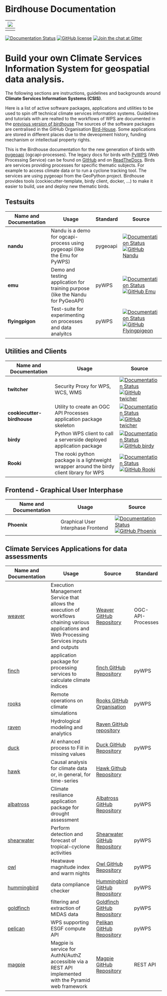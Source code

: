 # Birdhouse Documentation

| ![](images/birdhouse-ecosphere.svg) |
| :--: |
|  |

[![Documentation Status](https://img.shields.io/badge/docs-latest-brightgreen.svg)](http://birdhouse.readthedocs.io/en/latest/?badge=latest)
[![GitHub license](https://img.shields.io/github/license/bird-house/birdhouse2-docs.svg)](https://github.com/bird-house/birdhouse2-docs/blob/main/LICENSE)
[![Join the chat at Gitter](https://badges.gitter.im/bird-house/birdhouse.svg)](https://gitter.im/bird-house/birdhouse?utm_source=badge&utm_medium=badge&utm_campaign=pr-badge&utm_content=badge)


# **Build your own Climate Services Information System for geospatial data analysis.**

The following sections are instructions, guidelines and backgrounds around **Climate Services Information Systems (CSIS)**.


Here is a list of active software packages, applications and utilities to be used to spin off technical climate services information systems. 
Guidelines and tutorials with are realted to the workflows of WPS are documented in the [previous version of birdhouse](https://birdhouse.readthedocs.io/en/latest/)
The sources of the software packages are centralised in the GitHub Organisation [Bird-House](https://github.com/bird-house). Some applications are stored in different places due to the deveopment history, funding mechanism or intellectual property rights. 


This is the Birdhouse documentation for the new generation of birds with [pygeoapi](https://pygeoapi.io/) (ogcapi-processes).
The legacy docs for birds with [PyWPS](https://pywps.org/) (Web Processing Service) can be found on [GitHub](https://github.com/bird-house/birdhouse-docs) and on [ReadTheDocs](https://birdhouse.readthedocs.io/en/latest/).
Birds are services providing processes for specific thematic subjects. For example to access climate data or to run a cyclone tracking tool. The services are using pygeoapi from the GeoPython project. Birdhouse provides tools (cockiecutter-template, birdy client, docker, ...) to make it easier to build, use and deploy new thematic birds.


## Testsuits 

| Name and Documentation  | Usage | Standard | Source |
| -------- | ------- | ------- | ------- |
| **nandu** | Nandu is a demo for ogcapi-process using pygeoapi (like the Emu for PyWPS) |  pygeoapi | [![Documentation Status](https://img.shields.io/badge/docs-latest-blue.svg)](https://nandu.readthedocs.io/en/latest/) <br> [![GitHub Nandu](https://img.shields.io/badge/GitHub-nandu-brightgreen.svg)](https://github.com/bird-house/nandu/) |
| **emu**  |  Demo and testing application for training purpose (like the Nandu for PyGeoAPI) | pyWPS | [![Documentation Status](https://img.shields.io/badge/docs-latest-blue.svg)](https://emu.readthedocs.io/) <br> [![GitHub Emu](https://img.shields.io/badge/GitHub-emu-brightgreen.svg)](https://github.com/bird-house/emu) |
| **flyingpigon**  | Test-suite for experimenting on processes and data analyitcs|  pyWPS | [![Documentation Status](https://img.shields.io/badge/docs-latest-blue.svg)](https://flyingpigeon.readthedocs.io) <br> [![GitHub Flyingpigeon](https://img.shields.io/badge/GitHub-flyingpigeon-brightgreen.svg)](https://github.com/bird-house/flyingpigeon) |

## Utilities and Clients

| Name and Documentation  | Usage | Source |
| -------- | ------- | ------- |
| **twitcher** | Security Proxy for WPS, WCS, WMS  | [![Documentation Status](https://img.shields.io/badge/docs-latest-blue.svg)](http://twitcher.readthedocs.io/) <br> [![GitHub twicher](https://img.shields.io/badge/GitHub-twitcher-brightgreen.svg)](https://github.com/bird-house/twitcher/)  | 
| **cookiecutter-birdhouse** | Utility to create an OGC API Processes application package skeleton | [![Documentation Status](https://img.shields.io/badge/docs-latest-blue.svg)](https://cookiecutter-birdhouse.readthedocs.io) <br> [![GitHub twicher](https://img.shields.io/badge/GitHub-twitcher-brightgreen.svg)](https://github.com/bird-house/cookiecutter-birdhouse) |
| **birdy**  |   Python WPS client to call a serverside deployed application package  | [![Documentation Status](https://img.shields.io/badge/docs-latest-blue.svg)](https://birdy.readthedocs.io) <br> [![GitHub birdy](https://img.shields.io/badge/GitHub-birdy-brightgreen.svg)](https://birdy.readthedocs.io/en/latest/) |
| **Rooki**  |  The rooki python package is a lightweight wrapper around the birdy client library for WPS | [![Documentation Status](https://img.shields.io/badge/docs-latest-blue.svg)](https://rooki.readthedocs.io/en/latest/) <br> [![GitHub Rooki](https://img.shields.io/badge/GitHub-birdy-brightgreen.svg)](https://github.com/roocs/rooki) | 

## Frontend - Graphical User Interphase

| Name and Documentation  | Usage | Source |
| -------- | ------- | ------- |
| **Phoenix** | Graphical User Interphase Frontend   | [![Documentation Status](https://img.shields.io/badge/docs-latest-blue.svg)](https://pyramid-phoenix.readthedocs.io/en/latest/) <br> [![GitHub Phoenix](https://img.shields.io/badge/GitHub-phoenix-brightgreen.svg)](https://github.com/bird-house/pyramid-phoenix.git)  |


## Climate Services Applications for data assessments

| Name and Documentation  | Usage | Source | Standard |
| -------- | ------- | ------- | ------- |
| [weaver](https://pavics-weaver.readthedocs.io/en/latest/) | Execution Management Service that allows the execution of workflows chaining various applications and Web Processing Services inputs and outputs | [Weaver GitHub Repository](https://github.com/crim-ca/weaver) | OGC-API-Processes  |
| [finch](https://pavics-sdi.readthedocs.io/projects/finch) | application package for processing services to calculate climate indices | [finch GitHub Repository](https://github.com/bird-house/finch)|  pyWPS |
| [rooks](https://roocs.github.io/) | Remote operations on climate simulations | [Rooks GitHub Organisation](https://github.com/roocs) |  pyWPS |
| [raven](https://pavics-sdi.readthedocs.io/projects/raven/en/latest/index.html) | Hydrological modeling and analytics | [Raven GitHub repository](https://github.com/Ouranosinc/raven.git) |
| [duck](https://clint-duck.readthedocs.io/en/latest/) | AI enhanced process to Fill in missing values | [Duck GitHub Repository](https://github.com/climateintelligence/duck) |  pyWPS |
| [hawk](https://clint-hawk.readthedocs.io/en/latest/) | Causal analysis for climate data or, in general, for time-series | [Hawk Github Repository](https://github.com/climateintelligence/hawk)|
| [albatross](https://clint-albatross.readthedocs.io/en/latest/) | Climate resiliance application package for drought assessment | [Albatross GitHub Repository](https://github.com/climateintelligence/albatross) |  pyWPS |
| [shearwater](https://shearwater.readthedocs.io/en/latest/)| Perform detection and forecast of tropical-cyclone activities | [Shearwater GitHub Repository](https://github.com/climateintelligence/shearwater) |  pyWPS |
| [owl](https://clint-owl.readthedocs.io/en/latest/) | Heatwave magnitude index and warm nights| [Owl GitHub Repository](https://github.com/climateintelligence/owl) | pyWPS |
| [hummingbird](http://birdhouse-hummingbird.readthedocs.io/) | data compliance checker | [Hummingbird GitHub Repository](https://github.com/bird-house/hummingbird.git) | pyWPS |
| [goldfinch](https://github.com/cedadev/goldfinch) | filtering and extraction of MIDAS data | [Goldfinch GitHub Repository](https://github.com/cedadev/goldfinch)  | pyWPS |
| [pelican](https://birdhouse-pelican.readthedocs.io/en/latest/) | WPS supporting ESGF compute API | [Pelikan GitHub Repository](https://github.com/bird-house/pelican) | pyWPS |
| [magpie](https://pavics-magpie.readthedocs.io/en/latest/)  |   Magpie is service for AuthN/AuthZ accessible via a REST API implemented with the Pyramid web framework  | [Magpie GitHub Repository](https://github.com/Ouranosinc/Magpie)  | REST API  |

<!-- | [dipper](https://clint-dipper.readthedocs.io/en/latest/) | ------- | [Dipper GitHub Repository](https://github.com/climateintelligence/dipper) | -->



